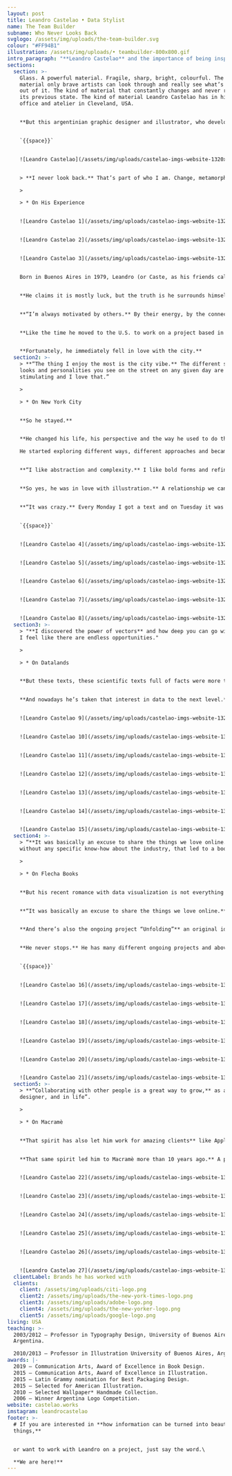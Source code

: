 ```yaml
---
layout: post
title: Leandro Castelao • Data Stylist
name: The Team Builder
subname: Who Never Looks Back
svglogo: /assets/img/uploads/the-team-builder.svg
colour: "#FF94B1"
illustration: /assets/img/uploads/• teambuilder-800x800.gif
intro_paragraph: "**Leandro Castelao** and the importance of being inspired all the time."
sections:
  section: >-
    Glass. A powerful material. Fragile, sharp, bright, colourful. The kind of
    material only brave artists can look through and really see what’s coming
    out of it. The kind of material that constantly changes and never returns to
    its previous state. The kind of material Leandro Castelao has in his home
    office and atelier in Cleveland, USA.


    **But this argentinian graphic designer and illustrator, who developed a fine taste in sculpting glass and wood, was not always what he is now.** He is in constant movement, flowing, embracing change: “I never look back. That’s part of who I am. Change, metamorphosis. Staring over and over again, from scratch”.


    `{{space}}`


    ![Leandro Castelao](/assets/img/uploads/castelao-imgs-website-1320x1320px-01.jpg)


    > **I never look back.** That’s part of who I am. Change, metamorphosis. Staring over and over again, from scratch.

    >

    > * On His Experience


    ![Leandro Castelao 1](/assets/img/uploads/castelao-imgs-website-1320x1320px-02.jpg)


    ![Leandro Castelao 2](/assets/img/uploads/castelao-imgs-website-1320x1320px-03.jpg)


    ![Leandro Castelao 3](/assets/img/uploads/castelao-imgs-website-1320x1320px-04.jpg)


    Born in Buenos Aires in 1979, Leandro (or Caste, as his friends call him) always finds different ways to do things, different approaches and different people to work with. 


    **He claims it is mostly luck, but the truth is he surrounds himself with the most varied talent.** He knows a lot of people and a lot of people know him. That special connection started when he was teaching Tipografía 2 at Universidad de Buenos Aires. Those connections shaped his career.


    **“I’m always motivated by others.** By their energy, by the connection built. And when you find that special connection, projects find their own way.”


    **Like the time he moved to the U.S. to work on a project based in New York City.** He did not give it much thought. He just did it, not looking back, as he always does.


    **Fortunately, he immediately fell in love with the city.**
  section2: >-
    > **“The thing I enjoy the most is the city vibe.** The different styles,
    looks and personalities you see on the street on any given day are visually
    stimulating and I love that.”

    >

    > * On New York City


    **So he stayed.**


    **He changed his life, his perspective and the way he used to do things, again.**

    He started exploring different ways, different approaches and became more and more interested in an old passion: illustration.


    **“I like abstraction and complexity.** I like bold forms and refined details. I’ve always enjoyed exploring different techniques and at some point I discovered the power of vectors and how deep you can go with them. I feel like there are endless opportunities.”


    **So yes, he was in love with illustration.** A relationship we can catalogue as a crazy ride. A crazy but beautiful ride that started when he was living in Argentina and led him to work for The New York Times. At first it was hard, as he recalls: 


    **“It was crazy.** Every Monday I got a text and on Tuesday it was printed. So I had less than 24 hours to do it”.


    `{{space}}`


    ![Leandro Castelao 4](/assets/img/uploads/castelao-imgs-website-1320x1320px-05.jpg)


    ![Leandro Castelao 5](/assets/img/uploads/castelao-imgs-website-1320x1320px-06.jpg)


    ![Leandro Castelao 6](/assets/img/uploads/castelao-imgs-website-1320x1320px-07.jpg)


    ![Leandro Castelao 7](/assets/img/uploads/castelao-imgs-website-1320x1320px-08.jpg)


    ![Leandro Castelao 8](/assets/img/uploads/castelao-imgs-website-1320x1320px-09.jpg)
  section3: >-
    > "**I discovered the power of vectors** and how deep you can go with them.
    I feel like there are endless opportunities."

    >

    > * On Datalands


    **But these texts, these scientific texts full of facts were more than just work for him.** He actually read them for pleasure. Data. Numbers. Facts. A powerful combination to the career path he would have taken if he hadn’t chosen to be a graphic designer: engineering.


    **And nowadays he’s taken that interest in data to the next level.** Leandro is now the Creative Director and Co-founder of Datalands a creative studio he started in partnership with Liz Meyer y Gavin Potenza that gives shape to data. A place where he can (on his own words) “bring together typography, color, shapes, concepts and vast amounts of information. Basically what design is all about.”


    ![Leandro Castelao 9](/assets/img/uploads/castelao-imgs-website-1320x1320px-10.jpg)


    ![Leandro Castelao 10](/assets/img/uploads/castelao-imgs-website-1320x1320px-11.jpg)


    ![Leandro Castelao 11](/assets/img/uploads/castelao-imgs-website-1320x1320px-12.jpg)


    ![Leandro Castelao 12](/assets/img/uploads/castelao-imgs-website-1320x1320px-13.jpg)


    ![Leandro Castelao 13](/assets/img/uploads/castelao-imgs-website-1320x1320px-14.jpg)


    ![Leandro Castelao 14](/assets/img/uploads/castelao-imgs-website-1320x1320px-29.jpg)


    ![Leandro Castelao 15](/assets/img/uploads/castelao-imgs-website-1320x1320px-16.jpg)
  section4: >-
    > “**It was basically an excuse to share the things we love online.** And
    without any specific know-how about the industry, that led to a book.”

    >

    > * On Flecha Books


    **But his recent romance with data visualization is not everything in his world either.** He’s also the founder of Flecha Books, an independent publishing house that was born to help him and his business partner share what they think is worth communicating to the world:


    **“It was basically an excuse to share the things we love online.** And without any specific know-how about the industry, that led to a book.” 


    **And there’s also the ongoing project “Unfolding”** an original idea that gave them the chance to collaborate with different artists, giving them the absolute freedom to show their work with no restraints. Apart from a foldable canvas, of course.


    **He never stops.** He has many different ongoing projects and above all he’s a team player. That’s why he always finds the right people to work with and the reason why he is so appreciated by his co-workers. 


    `{{space}}`


    ![Leandro Castelao 16](/assets/img/uploads/castelao-imgs-website-1320x1320px-17.jpg)


    ![Leandro Castelao 17](/assets/img/uploads/castelao-imgs-website-1320x1320px-18.jpg)


    ![Leandro Castelao 18](/assets/img/uploads/castelao-imgs-website-1320x1320px-19.jpg)


    ![Leandro Castelao 19](/assets/img/uploads/castelao-imgs-website-1320x1320px-20.jpg)


    ![Leandro Castelao 20](/assets/img/uploads/castelao-imgs-website-1320x1320px-21.jpg)


    ![Leandro Castelao 21](/assets/img/uploads/castelao-imgs-website-1320x1320px-22.jpg)
  section5: >-
    > **“Collaborating with other people is a great way to grow,** as a
    designer, and in life”.

    >

    > * On Macramè


    **That spirit has also let him work for amazing clients** like Apple, Google, The New York Times, The New Yorker, Mercedes Benz or Citibank; winning 2 Communication Arts Awards of Excellence and a Latin Grammy nomination. 


    **That same spirit led him to Macramè more than 10 years ago.** A place that gives him the chance to work on complex, big scale projects, with different people. Like the ones for Wired Magazine and Montanari, in Italy. Projects he could find a specific creative solution that 10 years later, would still work. Projects he can make his own and enjoy, without looking back. Like everything he does.


    ![Leandro Castelao 22](/assets/img/uploads/castelao-imgs-website-1320x1320px-23.jpg)


    ![Leandro Castelao 23](/assets/img/uploads/castelao-imgs-website-1320x1320px-24.jpg)


    ![Leandro Castelao 24](/assets/img/uploads/castelao-imgs-website-1320x1320px-25.jpg)


    ![Leandro Castelao 25](/assets/img/uploads/castelao-imgs-website-1320x1320px-26.jpg)


    ![Leandro Castelao 26](/assets/img/uploads/castelao-imgs-website-1320x1320px-27.jpg)


    ![Leandro Castelao 27](/assets/img/uploads/castelao-imgs-website-1320x1320px-28.jpg)
  clientLabel: Brands he has worked with
  clients:
    client: /assets/img/uploads/citi-logo.png
    client2: /assets/img/uploads/the-new-york-times-logo.png
    client3: /assets/img/uploads/adobe-logo.png
    client4: /assets/img/uploads/the-new-yorker-logo.png
    client5: /assets/img/uploads/google-logo.png
living: USA
teaching: >-
  2003/2012 — Professor in Typography Design, University of Buenos Aires,
  Argentina.

  2010/2013 — Professor in Illustration University of Buenos Aires, Argentina.
awards: |-
  2019 — Communication Arts, Award of Excellence in Book Design.
  2015 — Communication Arts, Award of Excellence in Illustration.
  2015 — Latin Grammy nomination for Best Packaging Design.
  2015 — Selected for American Illustration.
  2010 — Selected Wallpaper* Handmade Collection.
  2006 — Winner Argentina Logo Competition.
website: castelao.works
imstagram: leandrocastelao
footer: >-
  # If you are interested in **how information can be turned into beautiful
  things,** 


  or want to work with Leandro on a project, just say the word.\

  **We are here!**
---
```

